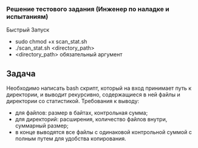 ### Решение тестового задания (Инженер по наладке и испытаниям)
Быстрый Запуск
- sudo chmod +x scan_stat.sh
- ./scan_stat.sh <directory_path>
- <directory_path> обязательный аргумент
## Задача
Необходимо написать bash скрипт, который на вход принимает путь к
директории, и выводит рекурсивно, содержащиеся в ней файлы и директории
со статистикой.
Требования к выводу:
- для файлов: размер в байтах, контрольная сумма;
- для директорий: расширения, количество файлов внутри, суммарный
размер;
- в конце выводятся все файлы с одинаковой контрольной суммой с
полным путем для удобства копирования.

